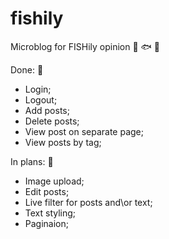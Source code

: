 # fishily

Microblog for FISHily opinion :tropical_fish: :fish: :dolphin:

Done: :whale:
- Login;
- Logout;
- Add posts;
- Delete posts;
- View post on separate page;
- View posts by tag;

In plans: :whale2:
- Image upload;
- Edit posts;
- Live filter for posts and\or text;
- Text styling;
- Paginaion;
